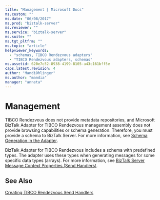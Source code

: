 ```yaml
---
title: "Management | Microsoft Docs"
ms.custom: ""
ms.date: "06/08/2017"
ms.prod: "biztalk-server"
ms.reviewer: ""
ms.service: "biztalk-server"
ms.suite: ""
ms.tgt_pltfrm: ""
ms.topic: "article"
helpviewer_keywords: 
  - "schemas, TIBCO Rendezvous adapters"
  - "TIBCO Rendezvous adapters, schemas"
ms.assetid: 620e7c52-8938-4199-8105-a43c161bff5e
caps.latest.revision: 4
author: "MandiOhlinger"
ms.author: "mandia"
manager: "anneta"
---
```

# Management
TIBCO Rendezvous does not provide metadata repositories, and Microsoft BizTalk Adapter for TIBCO Rendezvous management assembly does not provide browsing capabilities or schema generation. Therefore, you must provide a schema to BizTalk Server. For more information, see [Schema Generation in the Adapter](../core/schema-generation-in-the-adapter.md).  
  
 BizTalk Adapter for TIBCO Rendezvous includes a schema with predefined types. The adapter uses these types when generating messages for some specific data types (arrays). For more information, see [BizTalk Server Message Context Properties (Send Handlers)](../core/biztalk-server-message-context-properties-send-handlers.md).  
  
## See Also  
 [Creating TIBCO Rendezvous Send Handlers](../core/creating-tibco-rendezvous-send-handlers.md)